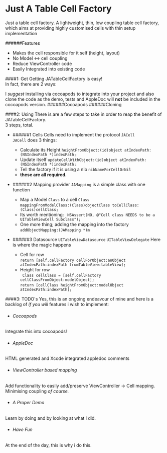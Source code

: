 Just A Table Cell Factory
=====================

Just a table cell factory. A lightweight, thin, low coupling table cell factory, which aims at providing highly customised cells with thin setup implementation

######Features
- Makes the cell responsible for it self (height, layout)
- No Model <-> cell coupling
- Reduce ViewController code
- Easily Integrated into existing code

####1: Get
Getting JATableCellFactory is easy! <br />
In fact, there are 2 ways: 

I _suggest_ installing via cocoapods to integrate into your project and also clone the code as the demo, tests and AppleDoc will **not** be included in the cocoapods version.
######Cocoapods
######Cloning

####2: Using
There is are a few steps to take in order to reap the benefit of JATableCellFactory.
<br/>3 steps, total.

 - ######1 Cells
 Cells need to implement the protocol `JACell` <br />
 `JACell` does 3 things:
 	- Calculate its Height `heightFromObject:(id)object atIndexPath:(NSIndexPath *)indexPath;`
 	- Update itself `updateCellWithObject:(id)object atIndexPath:(NSIndexPath *)indexPath;`
 	- Tell the factory if it is using a nib `nibNameForCellOrNil`
 	- __these are all required.__
 
 - ######2 Mapping provider
 `JAMapping` is a simple class with one function
 	- Map a Model `Class` to a cell `Class`<br />
 	`mappingFromModelClass:(Class)objectClass toCellClass:(Class)cellClass;`
 	- Its worth mentioning: ` NSAssert(NO, @"Cell class NEEDS to be a UITableViewCell Subclass");`
 	- One more thing; adding the mapping into the factory <br />
 	`addObjectMapping:(JAMapping *)m`
 	
 - ######3 Datasource 
`UITableViewDatasource` `UITableViewDelegate` Here is where the magic happens
	- Cell for row <br />
	`return [self.cellFactory cellForObject:anObject atIndexPath:indexPath fromTableView:tableView];`
	- Height for row <br />
	` Class cellClass = [self.cellFactory cellClassFromObject:modelObject];` <br />
	`return [cellClass heightFromObject:modelObject atIndexPath:indexPath];`

####3: TODO's
Yes, this is an ongoing endeavour of mine and here is a backlog of _if you will_ features i wish to implement:

- ###### Cocoapods
Integrate this into cocoapods!
- ###### AppleDoc
 HTML generated and Xcode integrated appledoc comments
- ###### ViewController based mapping
 Add functionality to easily add/preserve ViewController -> Cell mapping. Minimising coupling _of course._
 - ###### A Proper Demo
 Learn by doing and by looking at what I did.
 - ###### Have Fun
 At the end of the day, this is why i do this.
